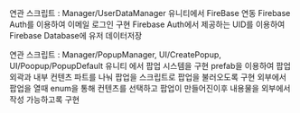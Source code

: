 연관 스크립트 : Manager/UserDataManager
유니티에서 FireBase 연동
Firebase Auth를 이용하여 이메일 로그인 구현
Firebase Auth에서 제공하는 UID를 이용하여 Firebase Database에 유저 데이터저장

연관 스크립트 : Manager/PopupManager, UI/CreatePopup, UI/Poopup/PopupDefault
유니티 에서 팝업 시스템을 구현
prefab을 이용하여 팝업 외곽과 내부 컨텐츠 파트를 나눠 팝업을 스크립트로 팝업을 불러오도록 구현
외부에서 팝업을 열때 enum을 통해 컨텐츠를 선택하고 팝업이 만들어진이후 내용물을 외부에서 작성 가능하고록 구현
